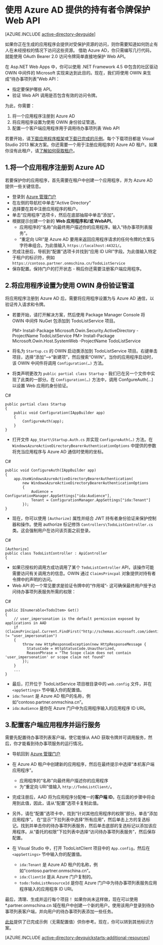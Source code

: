 <properties
	pageTitle="Azure AD .NET 入门 | Azure"
	description="如何生成一个与 Azure AD 集成以进行身份验证和授权的 .NET MVC Web API。"
	services="active-directory"
	documentationCenter=".net"
	authors="dstrockis"
	manager="mbaldwin"
	editor=""/>

<tags
	ms.service="active-directory"
	ms.date="05/16/2016"
	wacn.date="07/26/2016"/>


# 使用 Azure AD 提供的持有者令牌保护 Web API

[AZURE.INCLUDE [active-directory-devguide](../../includes/active-directory-devguide.md)]

如果你正在生成的应用程序会提供对受保护资源的访问，则你需要知道如何防止有人在未经授权的情况下访问这些资源。
借助 Azure AD，你只需编写几行代码，就能使用 OAuth Bearer 2.0 访问令牌简单直接地保护 Web API。

在 Asp.NET Web Apps 中，你可以使用 .NET Framework 4.5 中包含的社区驱动 OWIN 中间件的 Microsoft 实现来达到此目的。现在，我们将使用 OWIN 来生成“待办事项列表”Web API：
-	指定要保护哪些 API。
-	验证 Web API 调用是否包含有效的访问令牌。

为此，你需要：

1. 将一个应用程序注册到 Azure AD
2. 将应用程序设置为使用 OWIN 身份验证管道。
3. 配置一个客户端应用程序用于调用待办事项列表 Web API

若要开始，请[下载应用程序框架](https://github.com/AzureADQuickStarts/WebAPI-Bearer-DotNet/archive/skeleton.zip)或[下载已完成的示例](https://github.com/AzureADQuickStarts/WebAPI-Bearer-DotNet/archive/complete.zip)。每个下载项目都是 Visual Studio 2013 解决方案。你还需要一个用于注册应用程序的 Azure AD 租户。如果你没有此租户，请[了解如何获取租户](/documentation/articles/active-directory-howto-tenant)。


## 1.将一个应用程序注册到 Azure AD
若要保护你的应用程序，首先需要在租户中创建一个应用程序，并为 Azure AD 提供一些关键信息。

-	登录到 [Azure 管理门户](https://manage.windowsazure.cn)
-	在左侧的导航栏中单击“Active Directory”
-	选择要在其中注册应用程序的租户。
-	单击“应用程序”选项卡，然后在底部抽屉中单击“添加”。
-	根据提示创建一个新的 **Web 应用程序和/或 WebAPI**。
    -	应用程序的“名称”向最终用户描述你的应用程序。输入“待办事项列表服务”。
    -	“重定向 URI”是 Azure AD 要用来返回应用程序请求的任何令牌的方案与字符串组合。为此值输入 `https://localhost:44321/`。
-	完成注册后，导航到“配置”选项卡并找到“应用 ID URI”字段。为此值输入特定于租户的标识符，例如 `https://contoso.partner.onmschina.cn/TodoListService`
- 保存配置。保持门户的打开状态 - 稍后你还需要注册客户端应用程序。

## 2.将应用程序设置为使用 OWIN 身份验证管道

将应用程序注册到 Azure AD 后，需要将应用程序设置为与 Azure AD 通信，以验证传入请求和令牌。

-	若要开始，请打开解决方案，然后使用 Package Manager Console 将 OWIN 中间件 NuGet 包添加到 TodoListService 项目。
		
		
	PM> Install-Package Microsoft.Owin.Security.ActiveDirectory -ProjectName TodoListService
	PM> Install-Package Microsoft.Owin.Host.SystemWeb -ProjectName TodoListService


-	将名为 `Startup.cs` 的 OWIN 启动类添加到 TodoListService 项目。右键单击项目，选择“添加”-->“新建项”，然后搜索“OWIN”。当你的应用程序启动时，该 OWIN 中间件将调用 `Configuration(…)` 方法。
-	将类声明更改为 `public partial class Startup` - 我们已在另一个文件中实现了此类的一部分。在 `Configuration(…)` 方法中，调用 ConfgureAuth(...) 以设置 Web 应用的身份验证。

C#
		
	public partial class Startup
	{
	    public void Configuration(IAppBuilder app)
	    {
	        ConfigureAuth(app);
	    }
	}


-	打开文件 `App_Start\Startup.Auth.cs` 并实现 `ConfigureAuth(…)` 方法。在 `WindowsAzureActiveDirectoryBearerAuthenticationOptions` 中提供的参数将充当应用程序与 Azure AD 通信时使用的坐标。

C#
		
	public void ConfigureAuth(IAppBuilder app)
	{
	    app.UseWindowsAzureActiveDirectoryBearerAuthentication(
	        new WindowsAzureActiveDirectoryBearerAuthenticationOptions
	        {
	            Audience = ConfigurationManager.AppSettings["ida:Audience"],
	            Tenant = ConfigurationManager.AppSettings["ida:Tenant"]
	        });
	}


-	现在，你可以使用 `[Authorize]` 属性并结合 JWT 持有者身份验证来保护控制器和操作。使用 authorize 标记修饰 `Controllers\TodoListController.cs` 类。这会强制用户在访问该页面之前登录。

C#
		
	[Authorize]
	public class TodoListController : ApiController
	{


- 如果已授权的调用方成功调用了某个 `TodoListController` API，该操作可能需要访问有关调用方的信息。OWIN 通过 `ClaimsPrincpal` 对象提供对持有者令牌中的声明的访问。  
- Web API 的一个常见要求是验证令牌中的“作用域”- 这可确保最终用户授予访问待办事项列表服务所需的权限：

C#
		
	public IEnumerable<TodoItem> Get()
	{
	    // user_impersonation is the default permission exposed by applications in AAD
	    if (ClaimsPrincipal.Current.FindFirst("http://schemas.microsoft.com/identity/claims/scope").Value != "user_impersonation")
	    {
	        throw new HttpResponseException(new HttpResponseMessage {
	          StatusCode = HttpStatusCode.Unauthorized,
	          ReasonPhrase = "The Scope claim does not contain 'user_impersonation' or scope claim not found"
	        });
	    }
	    ...
	}


-	最后，打开位于 TodoListService 项目根目录中的 `web.config` 文件，并在 `<appSettings>` 节中输入你的配置值。
  -	`ida:Tenant` 是 Azure AD 租户的名称，例如“contoso.partner.onmschina.cn”。
  -	`ida:Audience` 是你在 Azure 门户中为应用程序输入的应用程序 ID URI。

## 3.配置客户端应用程序并运行服务
需要先配置待办事项列表客户端，使它能够从 AAD 获取令牌并可调用服务，然后，你才能看到待办事项服务的运行情况。

- 导航回到 [Azure 管理门户](https://manage.windowsazure.cn)
- 在 Azure AD 租户中创建新的应用程序，然后在最终提示中选择“本机客户端应用程序”。
    -	应用程序的“名称”向最终用户描述你的应用程序
    -	为“重定向 URI”值输入 `http://TodoListClient/`。
- 完成注册后，AAD 将为应用程序分配唯一的**客户端 ID**。在后面的步骤中将会用到此值，因此，请从“配置”选项卡复制此值。
- 另外，请在“配置”选项卡中，找到“针对其他应用程序的权限”部分。单击“添加应用程序”。 在“显示”下拉列表中选择“所有应用”，然后单击上方的复选标记。找到并单击你的待办事项列表服务，然后单击底部的复选标记以添加该应用程序。从“委托的权限”下拉列表中选择“访问待办事项列表服务”，然后保存配置。


- 在 Visual Studio 中，打开 TodoListClient 项目中的 `App.config`，然后在 `<appSettings>` 节中输入你的配置值。
  -	`ida:Tenant` 是 Azure AD 租户的名称，例如“contoso.partner.onmschina.cn”。
  -	`ida:ClientId` 是从 Azure 门户复制的。
  -	`todo:TodoListResourceId` 是你在 Azure 门户中为待办事项列表服务应用程序输入的应用程序 ID URI。

最后，清理、生成并运行每个项目！ 如果你尚未这样做，现在可以使用 *.partner.onmschina.cn 域在租户中创建一个新的用户。使用该用户登录到待办事项列表客户端，并向用户的待办事项列表添加一些任务。

[此处](https://github.com/AzureADQuickStarts/WebAPI-Bearer-DotNet/archive/complete.zip)提供了已完成示例（无需配置值）供你参考。现在，你可以转到其他标识方案。

[AZURE.INCLUDE [active-directory-devquickstarts-additional-resources](../../includes/active-directory-devquickstarts-additional-resources.md)]

<!---HONumber=AcomDC_0718_2016-->
